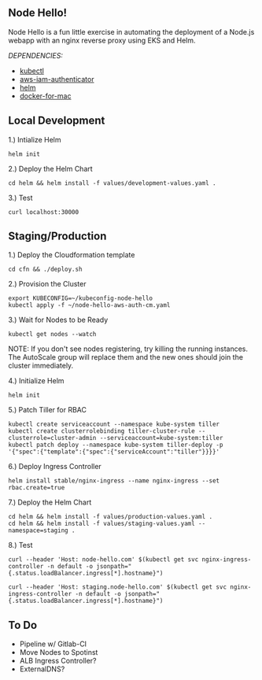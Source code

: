 ## Node Hello!

Node Hello is a fun little exercise in automating the deployment of a Node.js webapp with an nginx reverse proxy using EKS and Helm.

*DEPENDENCIES:*

- [kubectl](https://docs.aws.amazon.com/eks/latest/userguide/configure-kubectl.html)  
- [aws-iam-authenticator](https://docs.aws.amazon.com/eks/latest/userguide/configure-kubectl.html)  
- [helm](https://github.com/helm/helm/blob/master/docs/install.md)  
- [docker-for-mac](https://store.docker.com/editions/community/docker-ce-desktop-mac)  

## Local Development

1.) Intialize Helm

`helm init`  

2.) Deploy the Helm Chart

`cd helm && helm install -f values/development-values.yaml .`  

3.) Test

`curl localhost:30000`  

## Staging/Production

1.) Deploy the Cloudformation template

`cd cfn && ./deploy.sh`  

2.) Provision the Cluster

`export KUBECONFIG=~/kubeconfig-node-hello`  
`kubectl apply -f ~/node-hello-aws-auth-cm.yaml`  

3.) Wait for Nodes to be Ready

`kubectl get nodes --watch`  

NOTE: If you don't see nodes registering, try killing the running instances. The AutoScale group will replace them and the new ones should join the cluster immediately.

4.) Initialize Helm

`helm init`  

5.) Patch Tiller for RBAC

`kubectl create serviceaccount --namespace kube-system tiller`  
`kubectl create clusterrolebinding tiller-cluster-rule --clusterrole=cluster-admin --serviceaccount=kube-system:tiller`  
`kubectl patch deploy --namespace kube-system tiller-deploy -p '{"spec":{"template":{"spec":{"serviceAccount":"tiller"}}}}'`  

6.) Deploy Ingress Controller

`helm install stable/nginx-ingress --name nginx-ingress --set rbac.create=true`  

7.) Deploy the Helm Chart

`cd helm && helm install -f values/production-values.yaml .`  
`cd helm && helm install -f values/staging-values.yaml --namespace=staging .`  

8.) Test

`curl --header 'Host: node-hello.com' $(kubectl get svc nginx-ingress-controller -n default -o jsonpath="{.status.loadBalancer.ingress[*].hostname}")`  

`curl --header 'Host: staging.node-hello.com' $(kubectl get svc nginx-ingress-controller -n default -o jsonpath="{.status.loadBalancer.ingress[*].hostname}")`  

## To Do

* Pipeline w/ Gitlab-CI
* Move Nodes to Spotinst
* ALB Ingress Controller?
* ExternalDNS?

